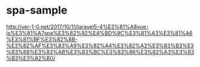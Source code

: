 # spa-sample

http://ver-1-0.net/2017/10/11/laravel5-4%E3%81%A8vue-js%E3%81%A7spa%E3%82%92%E4%BD%9C%E3%81%A3%E3%81%A6%E3%81%BF%E3%82%8B-%E3%82%AF%E3%83%A9%E3%82%A4%E3%82%A2%E3%83%B3%E3%83%88%E3%83%AB%E3%83%BC%E3%83%86%E3%82%A3%E3%83%B3%E3%82%B0/
